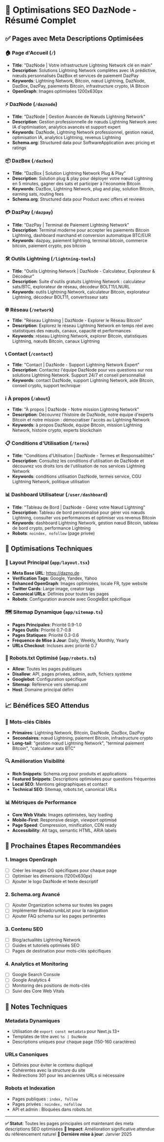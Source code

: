 # 🚀 Optimisations SEO DazNode - Résumé Complet

## ✅ Pages avec Meta Descriptions Optimisées

### 🏠 **Page d'Accueil** (`/`)
- **Title**: "DazNode | Votre infrastructure Lightning Network clé en main"
- **Description**: Solutions Lightning Network complètes avec IA prédictive, nœuds personnalisés DazBox et services de paiement DazPay
- **Keywords**: Lightning Network, Bitcoin, nœud Lightning, DazNode, DazBox, DazPay, paiements Bitcoin, infrastructure crypto, IA Bitcoin
- **OpenGraph**: Images optimisées 1200x630px

### ⚡ **DazNode** (`/daznode`)
- **Title**: "DazNode | Gestion Avancée de Nœuds Lightning Network"
- **Description**: Gestion professionnelle de nœuds Lightning Network avec IA d'optimisation, analytics avancés et support expert
- **Keywords**: DazNode, Lightning Network professionnel, gestion nœud, optimisation IA, analytics Lightning, revenus Lightning
- **Schema.org**: Structured data pour SoftwareApplication avec pricing et ratings

### 📦 **DazBox** (`/dazbox`)
- **Title**: "DazBox | Solution Lightning Network Plug & Play"
- **Description**: Solution plug & play pour déployer votre nœud Lightning en 5 minutes, gagner des sats et participer à l'économie Bitcoin
- **Keywords**: DazBox, Lightning Network, plug and play, solution Bitcoin, earning sats, routing fees
- **Schema.org**: Structured data pour Product avec offers et reviews

### 💳 **DazPay** (`/dazpay`)
- **Title**: "DazPay | Terminal de Paiement Lightning Network"
- **Description**: Terminal moderne pour accepter les paiements Bitcoin Lightning, dashboard marchand et conversion automatique BTC/EUR
- **Keywords**: dazpay, paiement lightning, terminal bitcoin, commerce bitcoin, paiement crypto, pos bitcoin

### 🛠️ **Outils Lightning** (`/lightning-tools`)
- **Title**: "Outils Lightning Network | DazNode - Calculateur, Explorateur & Décodeur"
- **Description**: Suite d'outils gratuits Lightning Network : calculateur sats/BTC, explorateur de réseau, décodeur BOLT11/LNURL
- **Keywords**: outils Lightning Network, calculateur Bitcoin, explorateur Lightning, décodeur BOLT11, convertisseur sats

### 🌐 **Réseau** (`/network`)
- **Title**: "Réseau Lightning | DazNode - Explorer le Réseau Bitcoin"
- **Description**: Explorez le réseau Lightning Network en temps réel avec statistiques des nœuds, canaux, capacité et performances
- **Keywords**: réseau Lightning Network, explorer Bitcoin, statistiques Lightning, nœuds Bitcoin, canaux Lightning

### 📞 **Contact** (`/contact`)
- **Title**: "Contact | DazNode - Support Lightning Network Expert"
- **Description**: Contactez l'équipe DazNode pour vos questions sur nos solutions Lightning Network. Support 24/7 et conseil personnalisé
- **Keywords**: contact DazNode, support Lightning Network, aide Bitcoin, conseil crypto, support technique

### ℹ️ **À propos** (`/about`)
- **Title**: "À propos | DazNode - Notre mission Lightning Network"
- **Description**: Découvrez l'histoire de DazNode, notre équipe d'experts Bitcoin et notre mission : démocratiser l'accès au Lightning Network
- **Keywords**: à propos DazNode, équipe Bitcoin, mission Lightning Network, histoire crypto, experts blockchain

### 📋 **Conditions d'Utilisation** (`/terms`)
- **Title**: "Conditions d'Utilisation | DazNode - Termes et Responsabilités"
- **Description**: Consultez les conditions d'utilisation de DazNode et découvrez vos droits lors de l'utilisation de nos services Lightning Network
- **Keywords**: conditions utilisation DazNode, termes service, CGU Lightning Network, politique utilisation

### 📊 **Dashboard Utilisateur** (`/user/dashboard`)
- **Title**: "Tableau de Bord | DazNode - Gérez votre Nœud Lightning"
- **Description**: Tableau de bord personnalisé pour gérer vos nœuds Lightning, consulter vos performances et optimiser vos revenus Bitcoin
- **Keywords**: dashboard Lightning Network, gestion nœud Bitcoin, tableau de bord crypto, performance Lightning
- **Robots**: `noindex, nofollow` (page privée)

## 🔧 Optimisations Techniques

### 📄 **Layout Principal** (`app/layout.tsx`)
- **Meta Base URL**: https://dazno.de
- **Verification Tags**: Google, Yandex, Yahoo
- **Enhanced OpenGraph**: Images optimisées, locale FR, type website
- **Twitter Cards**: Large image, creator tags
- **Canonical URLs**: Définies pour toutes les pages
- **Robots**: Configuration avancée avec GoogleBot spécifique

### 🗺️ **Sitemap Dynamique** (`app/sitemap.ts`)
- **Pages Principales**: Priorité 0.9-1.0
- **Pages Outils**: Priorité 0.7-0.8
- **Pages Statiques**: Priorité 0.3-0.6
- **Fréquence de Mise à Jour**: Daily, Weekly, Monthly, Yearly
- **URLs Checkout**: Incluses avec priorité 0.7

### 🤖 **Robots.txt Optimisé** (`app/robots.ts`)
- **Allow**: Toutes les pages publiques
- **Disallow**: API, pages privées, admin, auth, fichiers système
- **Googlebot**: Configuration spécifique
- **Sitemap**: Référence vers sitemap.xml
- **Host**: Domaine principal défini

## 📈 Bénéfices SEO Attendus

### 🎯 **Mots-clés Ciblés**
- **Primaires**: Lightning Network, Bitcoin, DazNode, DazBox, DazPay
- **Secondaires**: nœud Lightning, paiement Bitcoin, infrastructure crypto
- **Long-tail**: "gestion nœud Lightning Network", "terminal paiement Bitcoin", "calculateur sats BTC"

### 🔍 **Amélioration Visibilité**
- **Rich Snippets**: Schema.org pour produits et applications
- **Featured Snippets**: Descriptions optimisées pour questions fréquentes
- **Local SEO**: Mentions géographiques et contact
- **Technical SEO**: Sitemap, robots.txt, canonical URLs

### 📊 **Métriques de Performance**
- **Core Web Vitals**: Images optimisées, lazy loading
- **Mobile-First**: Responsive design, viewport optimisé
- **Page Speed**: Compression, minification, CDN ready
- **Accessibility**: Alt tags, semantic HTML, ARIA labels

## 🚀 Prochaines Étapes Recommandées

### 1. **Images OpenGraph**
- [ ] Créer les images OG spécifiques pour chaque page
- [ ] Optimiser les dimensions (1200x630px)
- [ ] Ajouter le logo DazNode et texte descriptif

### 2. **Schema.org Avancé**
- [ ] Ajouter Organization schema sur toutes les pages
- [ ] Implémenter BreadcrumbList pour la navigation
- [ ] Ajouter FAQ schema sur les pages pertinentes

### 3. **Contenu SEO**
- [ ] Blog/actualités Lightning Network
- [ ] Guides et tutoriels optimisés SEO
- [ ] Pages de destination pour mots-clés spécifiques

### 4. **Analytics et Monitoring**
- [ ] Google Search Console
- [ ] Google Analytics 4
- [ ] Monitoring des positions de mots-clés
- [ ] Suivi des Core Web Vitals

## 📝 Notes Techniques

### **Metadata Dynamiques**
- Utilisation de `export const metadata` pour Next.js 13+
- Templates de titre avec `%s | DazNode`
- Descriptions uniques pour chaque page (150-160 caractères)

### **URLs Canoniques**
- Définies pour éviter le contenu dupliqué
- Cohérentes avec la structure du site
- Redirections 301 pour les anciennes URLs si nécessaire

### **Robots et Indexation**
- Pages publiques : `index, follow`
- Pages privées : `noindex, nofollow`
- API et admin : Bloquées dans robots.txt

---

**✅ Statut**: Toutes les pages principales ont maintenant des meta descriptions SEO optimisées
**🎯 Impact**: Amélioration significative attendue du référencement naturel
**📅 Dernière mise à jour**: Janvier 2025 